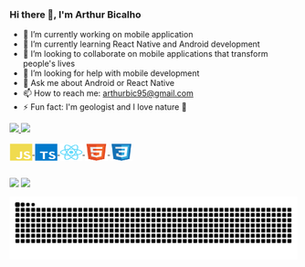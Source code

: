 ### Hi there 👋, I'm Arthur Bicalho

- 🔭 I’m currently working on mobile application
- 🌱 I’m currently learning React Native and Android development
- 👯 I’m looking to collaborate on mobile applications that transform people's lives
- 🤔 I’m looking for help with mobile development
- 💬 Ask me about Android or React Native
- 📫 How to reach me: arthurbic95@gmail.com
- ⚡ Fun fact: I'm geologist and I love nature 🌳

 <div>
  <a href="https://github.com/arthurb95">
  <img height="180em" src="https://github-readme-stats.vercel.app/api?username=arthurb95&show_icons=true&theme=dracula&include_all_commits=true&count_private=true"/>
  <img height="180em" src="https://github-readme-stats.vercel.app/api/top-langs/?username=arthurb95&layout=compact&langs_count=7&theme=dracula"/>
</div>

<div style="display: inline_block"><br>
  <img align="center" alt="Arthur-Js" height="30" width="40" src="https://raw.githubusercontent.com/devicons/devicon/master/icons/javascript/javascript-plain.svg">
  <img align="center" alt="Arthur-Ts" height="30" width="40" src="https://raw.githubusercontent.com/devicons/devicon/master/icons/typescript/typescript-plain.svg">
  <img align="center" alt="Arthur-React" height="30" width="40" src="https://raw.githubusercontent.com/devicons/devicon/master/icons/react/react-original.svg">
  <img align="center" alt="Arthur-HTML" height="30" width="40" src="https://raw.githubusercontent.com/devicons/devicon/master/icons/html5/html5-original.svg">
  <img align="center" alt="Arthur-CSS" height="30" width="40" src="https://raw.githubusercontent.com/devicons/devicon/master/icons/css3/css3-original.svg">
</div>
  
  ##

  <a href = "mailto:arthurbic95@gmail.com"><img src="https://img.shields.io/badge/-Gmail-%23333?style=for-the-badge&logo=gmail&logoColor=white" target="_blank"></a>
  <a href="https://www.linkedin.com/in/arthur-bicalho-a16b0516a/" target="_blank"><img src="https://img.shields.io/badge/-LinkedIn-%230077B5?style=for-the-badge&logo=linkedin&logoColor=white" target="_blank"></a> 
 
  ![Snake animation](https://github.com/arthurb95/arthurb95/blob/output/github-contribution-grid-snake.svg)
 
</div>
